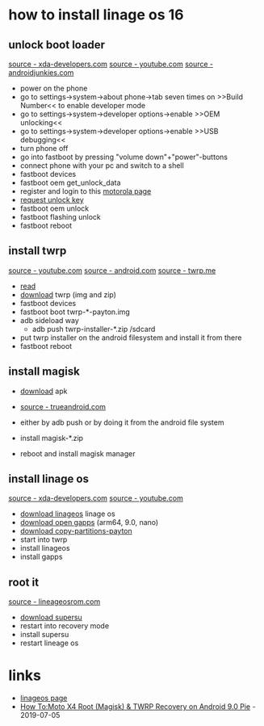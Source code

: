 # how to install linage os 16

## unlock boot loader

[source - xda-developers.com](https://forum.xda-developers.com/moto-x4/how-to/guide-how-to-root-moto-x4-install-twrp-t3806460)
[source - youtube.com](https://www.youtube.com/watch?v=UVKUDZSyjW4)
[source - androidjunkies.com](https://www.androidjungles.com/root-moto-x4-install-twrp-recovery-payton/)

* power on the phone
* go to settings->system->about phone->tab seven times on >>Build Number<< to enable developer mode
* go to settings->system->developer options->enable >>OEM unlocking<<
* go to settings->system->developer options->enable >>USB debugging<<
* turn phone off
* go into fastboot by pressing "volume down"+"power"-buttons
* connect phone with your pc and switch to a shell
* fastboot devices
* fastboot oem get_unlock_data
* register and login to this [motorola page](3A65150618936951#5A593232344B374D5250006D6F746F2078340000#D9248C1343950C4E55BC3)
* [request unlock key](https://motorola-global-portal.custhelp.com/app/standalone/bootloader/unlock-your-device-b)
* fastboot oem unlock <unlock key>
* fastboot flashing unlock
* fastboot reboot

## install twrp

[source - youtube.com](https://www.youtube.com/watch?v=Z6bZZJseEvg)
[source - android.com](https://source.android.com/setup/build/running)
[source - twrp.me](https://twrp.me/motorola/motorolamotox4.html)

* [read](https://twrp.me/motorola/motorolamotox4.html)
* [download](https://dl.twrp.me/payton/) twrp (img and zip)
* fastboot devices
* fastboot boot twrp-\*-payton.img
* adb sideload way
    * adb push twrp-installer-\*.zip /sdcard
* put twrp installer on the android filesystem and install it from there
* fastboot reboot

## install magisk

* [download](https://github.com/topjohnwu/Magisk/releases) apk
* [source - trueandroid.com](https://www.trueandroid.com/how-to-root-motorola-moto-x4-in-2019-easy-guide/)

* either by adb push or by doing it from the android file system
* install magisk-\*.zip
* reboot and install magisk manager

## install linage os

[source - xda-developers.com](https://forum.xda-developers.com/moto-x4/development/rom-lineage-os-15-1-t3802265)
[source - youtube.com](https://www.youtube.com/watch?v=NWOBa88eJRs)

* [download linageos](https://download.lineageos.org/payton) linage os
* [download open gapps](https://opengapps.org/) (arm64, 9.0, nano)
* [download copy-partitions-payton](https://androidfilehost.com/?fid=11410963190603889559)
* start into twrp
* install linageos
* install gapps

## root it

[source - lineageosrom.com](https://www.lineageosrom.com/2018/09/lineage-os-16-root-android-pie-90-super.html)

* [download supersu](https://download.chainfire.eu/1220/SuperSU/SR5-SuperSU-v2.82-SR5-20171001224502.zip)
* restart into recovery mode
* install supersu
* restart lineage os

# links

* [linageos page](https://wiki.lineageos.org/devices/payton)
* [How To:Moto X4 Root (Magisk) & TWRP Recovery on Android 9.0 Pie](https://www.youtube.com/watch?v=Z6bZZJseEvg) - 2019-07-05
